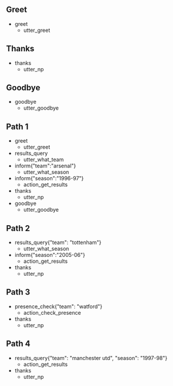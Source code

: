 ## Greet
* greet 
    - utter_greet

## Thanks
* thanks
    - utter_np

## Goodbye
* goodbye
    - utter_goodbye

## Path 1
* greet
    - utter_greet
* results_query
    - utter_what_team
* inform{"team":"arsenal"}
    - utter_what_season
* inform{"season":"1996-97"}
    - action_get_results
* thanks
    - utter_np
* goodbye
    - utter_goodbye

## Path 2 
* results_query{"team": "tottenham"}
    - utter_what_season
* inform{"season":"2005-06"}
    - action_get_results
* thanks
    - utter_np

## Path 3
* presence_check{"team": "watford"}
    - action_check_presence
* thanks
    - utter_np

## Path 4
* results_query{"team": "manchester utd", "season": "1997-98"}
    - action_get_results
* thanks
    - utter_np